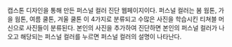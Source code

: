 캡스톤 디자인을 통해 만든 퍼스널 컬러 진단 웹페이지이다.
퍼스널 컬러는 봄 웜톤, 가을 웜톤, 여름 쿨톤, 겨울 쿨톤 이 4가지로 분류되고
수많은 사진을 학습시킨 티쳐블 머신으로 사진들이 분류된다.
본인의 사진을 추가하여 진단하면 본인의 퍼스널 컬러가 나오고
해당되는 퍼스널 컬러를 누르면 퍼스널 컬러의 설명이 나타난다.
